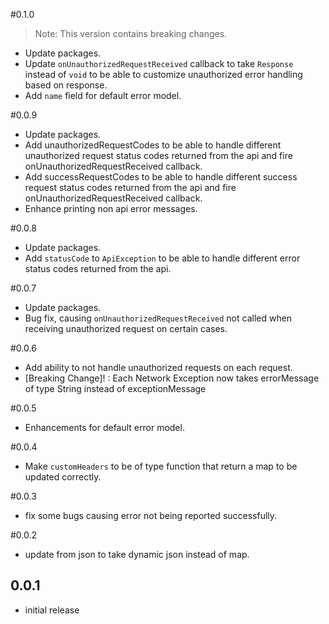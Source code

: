 #0.1.0
> Note: This version contains breaking changes.

- Update packages.
- Update `onUnauthorizedRequestReceived` callback to take `Response` instead of `void` to be able to customize unauthorized error handling based on response.
- Add `name` field for default error model.

#0.0.9
- Update packages.
- Add unauthorizedRequestCodes to be able to handle different unauthorized request status codes returned from the api and fire onUnauthorizedRequestReceived callback.
- Add successRequestCodes to be able to handle different success request status codes returned from the api and fire onUnauthorizedRequestReceived callback.
- Enhance printing non api error messages.

#0.0.8
- Update packages.
- Add `statusCode` to `ApiException` to be able to handle different error status codes returned from the api.


#0.0.7
- Update packages.
- Bug fix, causing `onUnauthorizedRequestReceived` not called when receiving unauthorized request on certain cases.


#0.0.6
- Add ability to not handle unauthorized requests on each request.
- [Breaking Change]! : Each Network Exception now takes errorMessage of type String instead of exceptionMessage

#0.0.5 
- Enhancements for default error model.

#0.0.4
- Make `customHeaders` to be of type function that return a map to be updated correctly.

#0.0.3
- fix some bugs causing error not being reported successfully.

#0.0.2
- update from json to take dynamic json instead of map.

## 0.0.1 
- initial release
